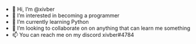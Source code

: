 - 👋 Hi, I’m @xivber
- 👀 I’m interested in becoming a programmer
- 🌱 I’m currently learning Python
- 💞️ I’m looking to collaborate on on anything that can learn me something
- 📫 You can reach me on my discord xivber#4784

<!---
xivber/xivber is a ✨ special ✨ repository because its `README.md` (this file) appears on your GitHub profile.
You can click the Preview link to take a look at your changes.
--->
